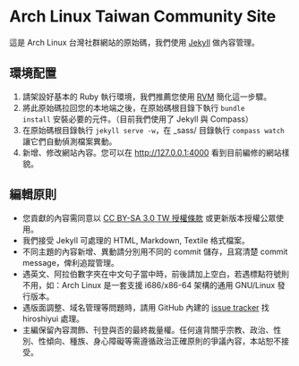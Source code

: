 # Arch Linux Taiwan Community Site

這是 Arch Linux 台灣社群網站的原始碼，我們使用 [Jekyll](http://jekyllrb.com) 做內容管理。

## 環境配置

1. 請架設好基本的 Ruby 執行環境，我們推薦您使用 [RVM](https://rvm.io/) 簡化這一步驟。
2. 將此原始碼拉回您的本地端之後，在原始碼根目錄下執行 <code>bundle install</code> 安裝必要的元件。（目前我們使用了 Jekyll 與 Compass）
3. 在原始碼根目錄執行 <code>jekyll serve -w</code>，在 _sass/ 目錄執行 <code>compass watch</code> 讓它們自動偵測檔案異動。
4. 新增、修改網站內容。您可以在 http://127.0.0.1:4000 看到目前編修的網站樣貌。

## 編輯原則

* 您貢獻的內容需同意以 [CC BY-SA 3.0 TW 授權條款](http://creativecommons.org/licenses/by-sa/3.0/tw/) 或更新版本授權公眾使用。
* 我們接受 Jekyll 可處理的 HTML, Markdown, Textile 格式檔案。
* 不同主題的內容新增、異動請分別用不同的 commit 儲存，且寫清楚 commit message，俾利追蹤管理。
* 遇英文、阿拉伯數字夾在中文句子當中時，前後請加上空白，若遇標點符號則不用，如：Arch Linux 是一套支援 i686/x86-64 架構的通用 GNU/Linux 發行版本。
* 遇版面調整、域名管理等問題時，請用 GitHub 內建的 [issue tracker](https://github.com/hiroshiyui/archlinux-taiwan-site/issues) 找 hiroshiyui 處理。
* 主編保留內容潤飾、刊登與否的最終裁量權。任何違背關乎宗教、政治、性別、性傾向、種族、身心障礙等需遵循政治正確原則的爭議內容，本站恕不接受。
